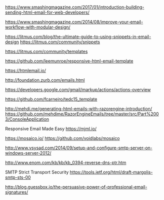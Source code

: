 
https://www.smashingmagazine.com/2017/01/introduction-building-sending-html-email-for-web-developers/

https://www.smashingmagazine.com/2014/08/improve-your-email-workflow-with-modular-design/

https://litmus.com/blog/the-ultimate-guide-to-using-snippets-in-email-design
https://litmus.com/community/snippets

https://litmus.com/community/templates

https://github.com/leemunroe/responsive-html-email-template

https://htmlemail.io/

http://foundation.zurb.com/emails.html

https://developers.google.com/gmail/markup/actions/actions-overview

https://github.com/fcarneiro/tedc15_template

http://mehdi.me/generating-html-emails-with-razorengine-introduction/
https://github.com/mehdime/RazorEngineEmails/tree/master/src/Part%2003/ConsoleApplication




Responsive Email Made Easy
https://mjml.io/

https://mosaico.io/
https://github.com/voidlabs/mosaico


http://www.vsysad.com/2014/09/setup-and-configure-smtp-server-on-windows-server-2012/

http://www.enom.com/kb/kb/kb_0394-reverse-dns-ptr.htm

SMTP Strict Transport Security
https://tools.ietf.org/html/draft-margolis-smtp-sts-00

http://blog.guessbox.io/the-persuasive-power-of-professional-email-signatures/
